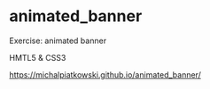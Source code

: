 # animated_banner

Exercise: animated banner 

HMTL5 & CSS3

https://michalpiatkowski.github.io/animated_banner/
